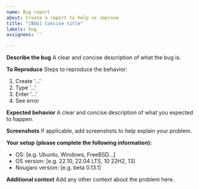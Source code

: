 ```yaml
---
name: Bug report
about: Create a report to help us improve
title: "[BUG] Concise title"
labels: bug
assignees: ''

---
```


**Describe the bug**
A clear and concise description of what the bug is.

**To Reproduce**
Steps to reproduce the behavior:
1. Create '...'
2. Type '...'
3. Enter '...'
4. See error

**Expected behavior**
A clear and concise description of what you expected to happen.

**Screenshots**
If applicable, add screenshots to help explain your problem.

**Your setup (please complete the following information):**
 - OS: [e.g. Ubuntu, Windows, FreeBSD...]
 - OS version: [e.g. 22.10, 22.04 LTS, 10 22H2, 13]
 - Nougaro version: [e.g. beta 0.13.1]

**Additional context**
Add any other context about the problem here.
